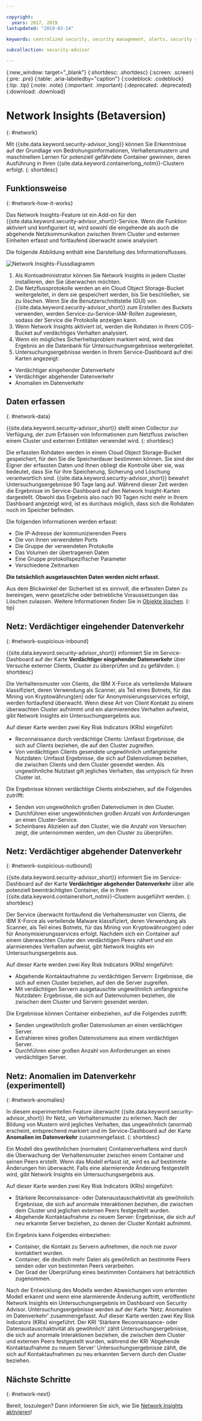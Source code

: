 ```yaml
---

copyright:
  years: 2017, 2019
lastupdated: "2019-03-14"

keywords: centralized security, security management, alerts, security risk, insights, threat detection

subcollection: security-advisor

---
```


{:new_window: target="_blank"}
{:shortdesc: .shortdesc}
{:screen: .screen}
{:pre: .pre}
{:table: .aria-labeledby="caption"}
{:codeblock: .codeblock}
{:tip: .tip}
{:note: .note}
{:important: .important}
{:deprecated: .deprecated}
{:download: .download}


# Network Insights (Betaversion)
{: #network}

Mit {{site.data.keyword.security-advisor_long}} können Sie Erkenntnisse auf der Grundlage von Bedrohungsinformationen, Verhaltensmustern und maschinellem Lernen für potenziell gefährdete Container gewinnen, deren Ausführung in Ihren {{site.data.keyword.containerlong_notm}}-Clustern erfolgt.
{: shortdesc}


## Funktionsweise
{: #network-how-it-works}

Das Network Insights-Feature ist ein Add-on für den {{site.data.keyword.security-advisor_short}}-Service. Wenn die Funktion aktiviert und konfiguriert ist, wird sowohl die eingehende als auch die abgehende Netzkommunikation zwischen Ihrem Cluster und externen Einheiten erfasst und fortlaufend überwacht sowie analysiert.

Die folgende Abbildung enthält eine Darstellung des Informationsflusses.

![Network Insights-Flussdiagramm](images/network-insights-flow.png)

1. Als Kontoadministrator können Sie Network Insights in jedem Cluster installieren, den Sie überwachen möchten.
2. Die Netzflussprotokolle werden an ein Cloud Object Storage-Bucket weitergeleitet, in dem sie gespeichert werden, bis Sie beschließen, sie zu löschen. Wenn Sie die Benutzerschnittstelle (GUI) von {{site.data.keyword.security-advisor_short}} zum Erstellen des Buckets verwenden, werden Service-zu-Service-IAM-Rollen zugewiesen, sodass der Service die Protokolle anzeigen kann.
3. Wenn Network Insights aktiviert ist, werden die Rohdaten in Ihrem COS-Bucket auf verdächtiges Verhalten analysiert.
4. Wenn ein mögliches Sicherheitsproblem markiert wird, wird das Ergebnis an die Datenbank für Untersuchungsergebnisse weitergeleitet.
5. Untersuchungsergebnisse werden in Ihrem Service-Dashboard auf drei Karten angezeigt:
  * Verdächtiger eingehender Datenverkehr
  * Verdächtiger abgehender Datenverkehr
  * Anomalien im Datenverkehr


## Daten erfassen
{: #network-data}

{{site.data.keyword.security-advisor_short}} stellt einen Collector zur Verfügung, der zum Erfassen von Informationen zum Netzfluss zwischen einem Cluster und externen Entitäten verwendet wird.
{: shortdesc}

Die erfassten Rohdaten werden in einem Cloud Object Storage-Bucket gespeichert, für den Sie die Speicherdauer bestimmen können. Sie sind der Eigner der erfassten Daten und Ihnen obliegt die Kontrolle über sie, was bedeutet, dass Sie für ihre Speicherung, Sicherung und Löschung verantwortlich sind. {{site.data.keyword.security-advisor_short}} bewahrt Untersuchungsergebnisse 90 Tage lang auf. Während dieser Zeit werden die Ergebnisse im Service-Dashboard auf den Network Insight-Karten dargestellt. Obwohl das Ergebnis also nach 90 Tagen nicht mehr in Ihrem Dashboard angezeigt wird, ist es durchaus möglich, dass sich die Rohdaten noch im Speicher befinden.

Die folgenden Informationen werden erfasst:

* Die IP-Adresse der kommunizierenden Peers
* Die von ihnen verwendeten Ports
* Die Gruppe der verwendeten Protokolle
* Das Volumen der übertragenen Daten
* Eine Gruppe protokollspezifischer Parameter
* Verschiedene Zeitmarken

**Die tatsächlich ausgetauschten Daten werden nicht erfasst.**

Aus dem Blickwinkel der Sicherheit ist es sinnvoll, die erfassten Daten zu bereinigen, wenn gesetzliche oder betriebliche Voraussetzungen das Löschen zulassen. Weitere Informationen finden Sie in [Objekte löschen](/docs/services/cloud-object-storage/info?topic=cloud-object-storage-security#deletion).
{: tip}


## Netz: Verdächtiger eingehender Datenverkehr
{: #network-suspicious-inbound}

{{site.data.keyword.security-advisor_short}} informiert Sie im Service-Dashboard auf der Karte **Verdächtiger eingehender Datenverkehr** über Versuche externer Clients, Cluster zu überprüfen und zu gefährden.
{: shortdesc}


Die Verhaltensmuster von Clients, die IBM X-Force als verteilende Malware klassifiziert, deren Verwendung als Scanner, als Teil eines Botnets, für das Mining von Kryptowährung(en) oder für Anonymisierungsservices erfolgt, werden fortlaufend überwacht. Wenn diese Art von Client Kontakt zu einem überwachten Cluster aufnimmt und ein alarmierendes Verhalten aufweist, gibt Network Insights ein Untersuchungsergebnis aus.


Auf dieser Karte werden zwei Key Risk Indicators (KRIs) eingeführt:

* Reconnaissance durch verdächtige Clients: Umfasst Ergebnisse, die sich auf Clients beziehen, die auf den Cluster zugreifen.
* Von verdächtigen Clients gesendete ungewöhnlich umfangreiche Nutzdaten: Umfasst Ergebnisse, die sich auf Datenvolumen beziehen, die zwischen Clients und dem Cluster gesendet werden. Als ungewöhnliche Nutzlast gilt jegliches Verhalten, das untypisch für Ihren Cluster ist.


Die Ergebnisse können verdächtige Clients einbeziehen, auf die Folgendes zutrifft:

* Senden von ungewöhnlich großen Datenvolumen in den Cluster.
* Durchführen einer ungewöhnlichen großen Anzahl von Anforderungen an einen Cluster-Service.
* Scheinbares Abzielen auf den Cluster, wie die Anzahl von Versuchen zeigt, die unternommen werden, um den Cluster zu überprüfen.



## Netz: Verdächtiger abgehender Datenverkehr
{: #network-suspicious-outbound}

{{site.data.keyword.security-advisor_short}} informiert Sie im Service-Dashboard auf der Karte **Verdächtiger abgehender Datenverkehr** über alle potenziell beeinträchtigten Container, die in Ihren {{site.data.keyword.containershort_notm}}-Clustern ausgeführt werden.
{: shortdesc}

Der Service überwacht fortlaufend die Verhaltensmuster von Clients, die IBM X-Force als verteilende Malware klassifiziert, deren Verwendung als Scanner, als Teil eines Botnets, für das Mining von Kryptowährung(en) oder für Anonymisierungsservices erfolgt. Nachdem sich ein Container auf einem überwachten Cluster den verdächtigen Peers nähert und ein alarmierendes Verhalten aufweist, gibt Network Insights ein Untersuchungsergebnis aus.

Auf dieser Karte werden zwei Key Risk Indicators (KRIs) eingeführt:

* Abgehende Kontaktaufnahme zu verdächtigen Servern: Ergebnisse, die sich auf einen Cluster beziehen, auf den die Server zugreifen.
* Mit verdächtigen Servern ausgetauschte ungewöhnlich umfangreiche Nutzdaten: Ergebnisse, die sich auf Datenvolumen beziehen, die zwischen dem Cluster und Servern gesendet werden.


Die Ergebnisse können Container einbeziehen, auf die Folgendes zutrifft:

* Senden ungewöhnlich großer Datenvolumen an einen verdächtigen Server.
* Extrahieren eines großen Datenvolumens aus einem verdächtigen Server.
* Durchführen einer großen Anzahl von Anforderungen an einen verdächtigen Server.


## Netz: Anomalien im Datenverkehr (experimentell)
{: #network-anomalies}

In diesem experimentellen Feature überwacht {{site.data.keyword.security-advisor_short}} Ihr Netz, um Verhaltensmuster zu erlernen. Nach der Bildung von Mustern wird jegliches Verhalten, das ungewöhnlich (anormal) erscheint, entsprechend markiert und im Service-Dashboard auf der Karte **Anomalien im Datenverkehr** zusammengefasst.
{: shortdesc}

Ein Modell des gewöhnlichen (normalen) Containerverhaltens wird durch die Überwachung der Verhaltensmuster zwischen einem Container und seinen Peers erstellt. Wenn das Modell erfasst ist, wird es auf bestimmte Änderungen hin überwacht. Falls eine alarmierende Änderung festgestellt wird, gibt Network Insights ein Untersuchungsergebnis aus.

Auf dieser Karte werden zwei Key Risk Indicators (KRIs) eingeführt:

* Stärkere Reconnaissance- oder Datenaustauschaktivität als gewöhnlich: Ergebnisse, die sich auf anormale Interaktionen beziehen, die zwischen dem Cluster und jeglichen externen Peers festgestellt wurden.
* Abgehende Kontaktaufnahme zu neuem Server: Ergebnisse, die sich auf neu erkannte Server beziehen, zu denen der Cluster Kontakt aufnimmt.

Ein Ergebnis kann Folgendes einbeziehen:  

* Container, die Kontakt zu Servern aufnehmen, die noch nie zuvor kontaktiert wurden.
* Container, die deutlich mehr Daten als gewöhnlich an bestimmte Peers senden oder von bestimmten Peers verarbeiten.
* Der Grad der Überprüfung eines bestimmten Containers hat beträchtlich zugenommen.

 Nach der Entwicklung des Modells werden Abweichungen vom erlernten Modell erkannt und wenn eine alarmierende Änderung auftritt, veröffentlicht Network Insights ein Untersuchungsergebnis im Dashboard von Security Advisor. Untersuchungsergebnisse werden auf der Karte 'Netz: Anomalien im Datenverkehr' zusammengefasst. Auf dieser Karte werden zwei Key Risk Indicators (KRIs) eingeführt. Der KRI 'Stärkere Reconnaissance- oder Datenaustauschaktivität als gewöhnlich' zählt Untersuchungsergebnisse, die sich auf anormale Interaktionen beziehen, die zwischen dem Cluster und externen Peers festgestellt wurden, während der KRI 'Abgehende Kontaktaufnahme zu neuem Server' Untersuchungsergebnisse zählt, die sich auf Kontaktaufnahmen zu neu erkannten Servern durch den Cluster beziehen.  

## Nächste Schritte
{: #network-next}

Bereit, loszulegen? Dann informieren Sie sich, wie Sie [Network Insights aktivieren](/docs/services/security-advisor/setup-network.html)!
